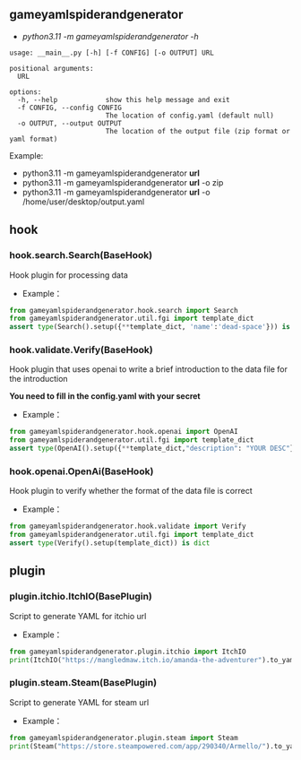 ## gameyamlspiderandgenerator
- *python3.11 -m gameyamlspiderandgenerator -h*
```text
usage: __main__.py [-h] [-f CONFIG] [-o OUTPUT] URL

positional arguments:
  URL

options:
  -h, --help            show this help message and exit
  -f CONFIG, --config CONFIG
                        The location of config.yaml (default null)
  -o OUTPUT, --output OUTPUT
                        The location of the output file (zip format or yaml format)
```
Example:
- python3.11 -m gameyamlspiderandgenerator **url**
- python3.11 -m gameyamlspiderandgenerator **url** -o zip
- python3.11 -m gameyamlspiderandgenerator **url** -o /home/user/desktop/output.yaml

## hook
### hook.search.Search(BaseHook)
Hook plugin for processing data
- Example：
```python
from gameyamlspiderandgenerator.hook.search import Search
from gameyamlspiderandgenerator.util.fgi import template_dict
assert type(Search().setup({**template_dict, 'name':'dead-space'})) is dict
```
### hook.validate.Verify(BaseHook)
Hook plugin that uses openai to write a brief introduction to the data file for the introduction

**You need to fill in the config.yaml with your secret**
- Example：
```python
from gameyamlspiderandgenerator.hook.openai import OpenAI
from gameyamlspiderandgenerator.util.fgi import template_dict
assert type(OpenAI().setup({**template_dict,"description": "YOUR DESC"})) is dict
```
### hook.openai.OpenAi(BaseHook)
Hook plugin to verify whether the format of the data file is correct
- Example：
```python
from gameyamlspiderandgenerator.hook.validate import Verify
from gameyamlspiderandgenerator.util.fgi import template_dict
assert type(Verify().setup(template_dict)) is dict
```

## plugin
### plugin.itchio.ItchIO(BasePlugin)
Script to generate YAML for itchio url
- Example：
```python
from gameyamlspiderandgenerator.plugin.itchio import ItchIO
print(ItchIO("https://mangledmaw.itch.io/amanda-the-adventurer").to_yaml())
```
### plugin.steam.Steam(BasePlugin)
Script to generate YAML for steam url
- Example：
```python
from gameyamlspiderandgenerator.plugin.steam import Steam
print(Steam("https://store.steampowered.com/app/290340/Armello/").to_yaml())
```

